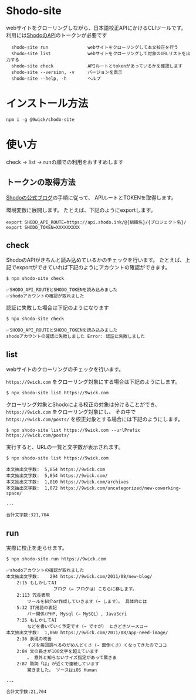 # Shodo-site

webサイトをクローリングしながら、日本語校正APIにかけるCLIツールです。
利用には[ShodoのAPI](https://blog.shodo.ink/entry/2022/05/18/161818)のトークンが必要です

```text
  shodo-site run               webサイトをクローリングして本文校正を行う  
  shodo-site list              webサイトをクローリングして対象のURLリストを出力する
  shodo-site check             APIルートとtokenがあっているかを確認します
  shodo-site --version, -v     バージョンを表示
  shodo-site --help, -h        ヘルプ
```


# インストール方法

```shell
npm i -g @9wick/shodo-site 
```

# 使い方

check → list → runの順での利用をおすすめします

## トークンの取得方法
[Shodoの公式ブログ](https://blog.shodo.ink/entry/2022/05/18/161818)の手順に従って、
APIルートとTOKENを取得します。

環境変数に展開します。
たとえば、下記のようにexportします。

```shell
export SHODO_API_ROUTE=https://api.shodo.ink/@{組織名}/{プロジェクト名}/
export SHODO_TOKEN=XXXXXXXXX
```


## check

ShodoのAPIがきちんと読み込めているかのチェックを行います。
たとえば、上記でexportができていれば下記のようにアカウントの確認ができます。

```shell
$ npx shodo-site check

✅SHODO_API_ROUTEとSHODO_TOKENを読み込みました
✅shodoアカウントの確認が取れました
```


認証に失敗した場合は下記のようになります
```shell
$ npx shodo-site check

✅SHODO_API_ROUTEとSHODO_TOKENを読み込みました
shodoアカウントの確認に失敗しました Error: 認証に失敗しました
```


## list
webサイトのクローリングのチェックを行います。

`https://9wick.com` をクローリング対象にする場合は下記のようにします。

```shell
$ npx shodo-site list https://9wick.com 
```

クローリング対象とShodoによる校正の対象は分けることができ、`https://9wick.com` をクローリング対象にし、
その中で `https://9wick.com/posts/` を校正対象とする場合には下記のようにします。

```shell
$ npx shodo-site list https://9wick.com --urlPrefix https://9wick.com/posts/
```


実行すると、URLの一覧と文字数が表示されます。
```shell
$ npx shodo-site list https://9wick.com 

本文抽出文字数:  5,854 https://9wick.com
本文抽出文字数:  5,854 https://9wick.com/
本文抽出文字数:  1,810 https://9wick.com/archives
本文抽出文字数:  1,072 https://9wick.com/uncategorized/new-coworking-space/

...

合計文字数:321,704

```


## run
実際に校正を走らせます。

```shell
$ npx shodo-site run https://9wick.com 

✅shodoアカウントの確認が取れました
本文抽出文字数:    294 https://9wick.com/2011/08/new-blog/ 
    2:15 もしかしてAI
                  ブログ（→ ブログは）こちらに移します。 
    2:113 冗長表現
        ツールを紹介or作成していきます（→ します）。 具体的には  
    5:32 IT用語の表記
        バー関係(PHP, Mysql（→ MySQL）, JavaScri
    7:25 もしかしてAI
        などを書いていく予定です（→ ですが） ときどきソースコー
本文抽出文字数:  1,060 https://9wick.com/2011/08/app-need-image/ 
    2:36 表現の改善
        イズを毎回調べるのがめんどくさ（→ 面倒くさ）くなってきたのでココ
    2:84 文の長さが100文字を超えています
        。 意外と知らないサイズ指定があって驚きま
    2:87 助詞「は」が近くで連続しています
        驚きました。 ソースはiOS Human 

...

合計文字数:21,704
```